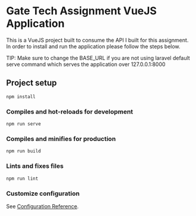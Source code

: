 # Gate Tech Assignment VueJS Application
This is a VueJS project built to consume the API I built for this assignment.
In order to install and run the application please follow the steps below.

TIP: Make sure to change the BASE_URL if you are not using laravel default serve command which serves the application over 127.0.0.1:8000
## Project setup
```
npm install
```

### Compiles and hot-reloads for development
```
npm run serve
```

### Compiles and minifies for production
```
npm run build
```

### Lints and fixes files
```
npm run lint
```

### Customize configuration
See [Configuration Reference](https://cli.vuejs.org/config/).
